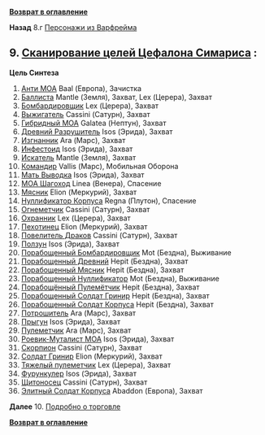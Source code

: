 **[Возврат в оглавление](index.md)**

**Назад**  8.г [Персонажи из Варфрейма](08_b.md)


## 9. [Сканирование целей Цефалона Симариса](https://warframe.fandom.com/ru/wiki/%D0%A6%D0%B5%D0%BB%D1%8C_%D0%A1%D0%B8%D0%BD%D1%82%D0%B5%D0%B7%D0%B0#%D0%95%D0%B6%D0%B5%D0%B4%D0%BD%D0%B5%D0%B2%D0%BD%D0%B0%D1%8F%20%D0%BC%D0%B8%D1%81%D1%81%D0%B8%D1%8F) :

 **Цель Синтеза** 

1. [Анти МОА](https://warframe.fandom.com/ru/wiki/%D0%90%D0%BD%D1%82%D0%B8_%D0%9C%D0%9E%D0%90) Baal (Европа), Зачистка
2. [Баллиста](https://warframe.fandom.com/ru/wiki/%D0%91%D0%B0%D0%BB%D0%BB%D0%B8%D1%81%D1%82%D0%B0)	Mantle (Земля), Захват, Lex (Церера), Захват
3. [Бомбардировщик](https://warframe.fandom.com/ru/wiki/%D0%91%D0%BE%D0%BC%D0%B1%D0%B0%D1%80%D0%B4%D0%B8%D1%80%D0%BE%D0%B2%D1%89%D0%B8%D0%BA) Lex (Церера), Захват
4. [Выжигатель](https://warframe.fandom.com/ru/wiki/%D0%92%D1%8B%D0%B6%D0%B8%D0%B3%D0%B0%D1%82%D0%B5%D0%BB%D1%8C) Cassini (Сатурн), Захват
5. [Гибридный МОА](https://warframe.fandom.com/ru/wiki/%D0%93%D0%B8%D0%B1%D1%80%D0%B8%D0%B4%D0%BD%D1%8B%D0%B9_%D0%9C%D0%9E%D0%90) Galatea (Нептун), Захват
6. [Древний Разрушитель](https://warframe.fandom.com/ru/wiki/%D0%94%D1%80%D0%B5%D0%B2%D0%BD%D0%B8%D0%B9_%D0%A0%D0%B0%D0%B7%D1%80%D1%83%D1%88%D0%B8%D1%82%D0%B5%D0%BB%D1%8C) Isos (Эрида), Захват
7. [Изгнанник](https://warframe.fandom.com/ru/wiki/%D0%98%D0%B7%D0%B3%D0%BD%D0%B0%D0%BD%D0%BD%D0%B8%D0%BA) Ara (Марс), Захват
8. [Инфестоид](https://warframe.fandom.com/ru/wiki/%D0%98%D0%BD%D1%84%D0%B5%D1%81%D1%82%D0%BE%D0%B8%D0%B4) Isos (Эрида), Захват
9. [Искатель](https://warframe.fandom.com/ru/wiki/%D0%98%D1%81%D0%BA%D0%B0%D1%82%D0%B5%D0%BB%D1%8C) Mantle (Земля), Захват
10. [Командир](https://warframe.fandom.com/ru/wiki/%D0%9A%D0%BE%D0%BC%D0%B0%D0%BD%D0%B4%D0%B8%D1%80) Vallis (Марс), Мобильная Оборона
11. [Мать Выводка](https://warframe.fandom.com/ru/wiki/%D0%9C%D0%B0%D1%82%D1%8C_%D0%B2%D1%8B%D0%B2%D0%BE%D0%B4%D0%BA%D0%B0) Isos (Эрида), Захват
12. [МОА Шагоход](https://warframe.fandom.com/ru/wiki/%D0%9C%D0%9E%D0%90_%D0%A8%D0%B0%D0%B3%D0%BE%D1%85%D0%BE%D0%B4) Linea (Венера), Спасение
13. [Мясник](https://warframe.fandom.com/ru/wiki/%D0%9C%D1%8F%D1%81%D0%BD%D0%B8%D0%BA) Elion (Меркурий), Захват
14. [Нуллификатор Корпуса](https://warframe.fandom.com/ru/wiki/%D0%9D%D1%83%D0%BB%D0%BB%D0%B8%D1%84%D0%B8%D0%BA%D0%B0%D1%82%D0%BE%D1%80_%D0%9A%D0%BE%D1%80%D0%BF%D1%83%D1%81%D0%B0) Regna (Плутон), Спасение
15. [Огнеметчик](https://warframe.fandom.com/ru/wiki/%D0%9E%D0%B3%D0%BD%D0%B5%D0%BC%D1%91%D1%82%D1%87%D0%B8%D0%BA) Cassini (Сатурн), Захват
16. [Охранник](https://warframe.fandom.com/ru/wiki/%D0%9E%D1%85%D1%80%D0%B0%D0%BD%D0%BD%D0%B8%D0%BA) Lex (Церера), Захват
17. [Пехотинец](https://warframe.fandom.com/ru/wiki/%D0%9F%D0%B5%D1%85%D0%BE%D1%82%D0%B8%D0%BD%D0%B5%D1%86) Elion (Меркурий), Захват
18. [Повелитель Драков](https://warframe.fandom.com/ru/wiki/%D0%9F%D0%BE%D0%B2%D0%B5%D0%BB%D0%B8%D1%82%D0%B5%D0%BB%D1%8C_%D0%94%D1%80%D0%B0%D0%BA%D0%BE%D0%B2) Cassini (Сатурн), Захват
19. [Ползун](https://warframe.fandom.com/ru/wiki/%D0%9F%D0%BE%D0%BB%D0%B7%D1%83%D0%BD) Isos (Эрида), Захват
20. [Порабощенный Бомбардировщик](https://warframe.fandom.com/ru/wiki/%D0%9F%D0%BE%D1%80%D0%B0%D0%B1%D0%BE%D1%89%D1%91%D0%BD%D0%BD%D1%8B%D0%B9_%D0%91%D0%BE%D0%BC%D0%B1%D0%B0%D1%80%D0%B4%D0%B8%D1%80%D0%BE%D0%B2%D1%89%D0%B8%D0%BA) Mot (Бездна), Выживание
21. [Порабощенный Древний](https://warframe.fandom.com/ru/wiki/%D0%9F%D0%BE%D1%80%D0%B0%D0%B1%D0%BE%D1%89%D1%91%D0%BD%D0%BD%D1%8B%D0%B9_%D0%94%D1%80%D0%B5%D0%B2%D0%BD%D0%B8%D0%B9) Hepit (Бездна), Захват
22. [Порабощенный Мясник](https://warframe.fandom.com/ru/wiki/%D0%9F%D0%BE%D1%80%D0%B0%D0%B1%D0%BE%D1%89%D1%91%D0%BD%D0%BD%D1%8B%D0%B9_%D0%9C%D1%8F%D1%81%D0%BD%D0%B8%D0%BA) Hepit (Бездна), Захват
23. [Порабощенный Нуллификатор](https://warframe.fandom.com/ru/wiki/%D0%9F%D0%BE%D1%80%D0%B0%D0%B1%D0%BE%D1%89%D1%91%D0%BD%D0%BD%D1%8B%D0%B9_%D0%9D%D1%83%D0%BB%D0%BB%D0%B8%D1%84%D0%B8%D0%BA%D0%B0%D1%82%D0%BE%D1%80) Mot (Бездна), Выживание
24. [Порабощённый Пулемётчик](https://warframe.fandom.com/ru/wiki/%D0%9F%D0%BE%D1%80%D0%B0%D0%B1%D0%BE%D1%89%D1%91%D0%BD%D0%BD%D1%8B%D0%B9_%D0%9F%D1%83%D0%BB%D0%B5%D0%BC%D1%91%D1%82%D1%87%D0%B8%D0%BA) Hepit (Бездна), Захват
25. [Порабощенный Солдат Гринир](https://warframe.fandom.com/ru/wiki/%D0%9F%D0%BE%D1%80%D0%B0%D0%B1%D0%BE%D1%89%D1%91%D0%BD%D0%BD%D1%8B%D0%B9_%D0%A1%D0%BE%D0%BB%D0%B4%D0%B0%D1%82_%D0%93%D1%80%D0%B8%D0%BD%D0%B8%D1%80) Hepit (Бездна), Захват
26. [Порабощенный Солдат Корпуса](https://warframe.fandom.com/ru/wiki/%D0%9F%D0%BE%D1%80%D0%B0%D0%B1%D0%BE%D1%89%D1%91%D0%BD%D0%BD%D1%8B%D0%B9_%D0%A1%D0%BE%D0%BB%D0%B4%D0%B0%D1%82_%D0%9A%D0%BE%D1%80%D0%BF%D1%83%D1%81%D0%B0)	Hepit (Бездна), Захват
27. [Потрошитель](https://warframe.fandom.com/ru/wiki/%D0%9F%D0%BE%D1%82%D1%80%D0%BE%D1%88%D0%B8%D1%82%D0%B5%D0%BB%D1%8C) Ara (Марс), Захват
28. [Прыгун](https://warframe.fandom.com/ru/wiki/%D0%9F%D1%80%D1%8B%D0%B3%D1%83%D0%BD) Isos (Эрида), Захват
29. [Пулеметчик](https://warframe.fandom.com/ru/wiki/%D0%A2%D1%8F%D0%B6%D1%91%D0%BB%D1%8B%D0%B9_%D0%9F%D1%83%D0%BB%D0%B5%D0%BC%D1%91%D1%82%D1%87%D0%B8%D0%BA) Ara (Марс), Захват
30. [Роевик-Муталист МОА](https://warframe.fandom.com/ru/wiki/%D0%A0%D0%BE%D0%B5%D0%B2%D0%B8%D0%BA-%D0%9C%D1%83%D1%82%D0%B0%D0%BB%D0%B8%D1%81%D1%82_%D0%9C%D0%9E%D0%90) Isos (Эрида), Захват
31. [Скорпион](https://warframe.fandom.com/ru/wiki/%D0%A1%D0%BA%D0%BE%D1%80%D0%BF%D0%B8%D0%BE%D0%BD) Cassini (Сатурн), Захват
32. [Солдат Гринир](https://warframe.fandom.com/ru/wiki/%D0%A1%D0%BE%D0%BB%D0%B4%D0%B0%D1%82_%D0%93%D1%80%D0%B8%D0%BD%D0%B8%D1%80) Elion (Меркурий), Захват
33. [Тяжелый пулеметчик](https://warframe.fandom.com/ru/wiki/%D0%A2%D1%8F%D0%B6%D1%91%D0%BB%D1%8B%D0%B9_%D0%9F%D1%83%D0%BB%D0%B5%D0%BC%D1%91%D1%82%D1%87%D0%B8%D0%BA) Lex (Церера), Захват
34. [Фурункулер](https://warframe.fandom.com/ru/wiki/%D0%A4%D1%83%D1%80%D1%83%D0%BD%D0%BA%D1%83%D0%BB%D0%B5%D1%80) Isos (Эрида), Захват
35. [Щитоносец](https://warframe.fandom.com/ru/wiki/%D0%A9%D0%B8%D1%82%D0%BE%D0%BD%D0%BE%D1%81%D0%B5%D1%86) Cassini (Сатурн), Захват
36. [Элитный Солдат Корпуса](https://warframe.fandom.com/ru/wiki/%D0%AD%D0%BB%D0%B8%D1%82%D0%BD%D1%8B%D0%B9_%D1%81%D0%BE%D0%BB%D0%B4%D0%B0%D1%82_%D0%9A%D0%BE%D1%80%D0%BF%D1%83%D1%81%D0%B0) Abaddon (Европа), Захват




**Далее** 10. [Подробно о торговле](10.md)

**[Возврат в оглавление](index.md)**
